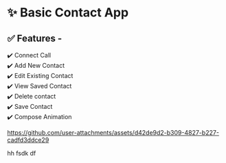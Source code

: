 # ✨ Basic Contact App

## ✅ Features -

✔️ Connect Call  
✔️ Add New Contact  
✔️ Edit Existing Contact  
✔️ View Saved Contact  
✔️ Delete contact  
✔️ Save Contact  
✔️ Compose Animation  


https://github.com/user-attachments/assets/d42de9d2-b309-4827-b227-cadfd3ddce29





hh
fsdk
df
